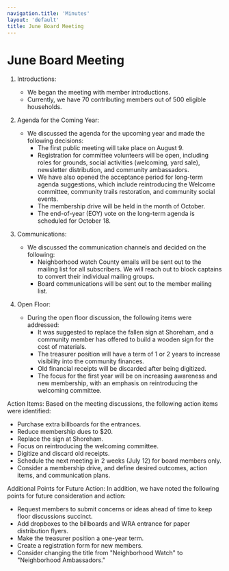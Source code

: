 ```yaml
---
navigation.title: 'Minutes'
layout: 'default'
title: June Board Meeting
---
```


# June Board Meeting

1. Introductions:
   - We began the meeting with member introductions.
   - Currently, we have 70 contributing members out of 500 eligible households.

2. Agenda for the Coming Year:
   - We discussed the agenda for the upcoming year and made the following decisions:
     - The first public meeting will take place on August 9.
     - Registration for committee volunteers will be open, including roles for grounds, social activities (welcoming, yard sale), newsletter distribution, and community ambassadors.
     - We have also opened the acceptance period for long-term agenda suggestions, which include reintroducing the Welcome committee, community trails restoration, and community social events.
     - The membership drive will be held in the month of October.
     - The end-of-year (EOY) vote on the long-term agenda is scheduled for October 18.

3. Communications:
   - We discussed the communication channels and decided on the following:
     - Neighborhood watch County emails will be sent out to the mailing list for all subscribers. We will reach out to block captains to convert their individual mailing groups.
     - Board communications will be sent out to the member mailing list.

4. Open Floor:
   - During the open floor discussion, the following items were addressed:
     - It was suggested to replace the fallen sign at Shoreham, and a community member has offered to build a wooden sign for the cost of materials.
     - The treasurer position will have a term of 1 or 2 years to increase visibility into the community finances.
     - Old financial receipts will be discarded after being digitized.
     - The focus for the first year will be on increasing awareness and new membership, with an emphasis on reintroducing the welcoming committee.

Action Items:
Based on the meeting discussions, the following action items were identified:
- Purchase extra billboards for the entrances.
- Reduce membership dues to $20.
- Replace the sign at Shoreham.
- Focus on reintroducing the welcoming committee.
- Digitize and discard old receipts.
- Schedule the next meeting in 2 weeks (July 12) for board members only.
- Consider a membership drive, and define desired outcomes, action items, and communication plans.

Additional Points for Future Action:
In addition, we have noted the following points for future consideration and action:
- Request members to submit concerns or ideas ahead of time to keep floor discussions succinct.
- Add dropboxes to the billboards and WRA entrance for paper distribution flyers.
- Make the treasurer position a one-year term.
- Create a registration form for new members.
- Consider changing the title from "Neighborhood Watch" to "Neighborhood Ambassadors."
